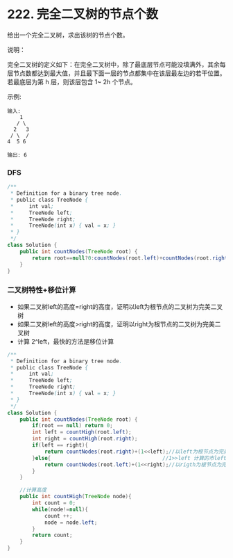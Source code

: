 # 222. 完全二叉树的节点个数

给出一个完全二叉树，求出该树的节点个数。

说明：

完全二叉树的定义如下：在完全二叉树中，除了最底层节点可能没填满外，其余每层节点数都达到最大值，并且最下面一层的节点都集中在该层最左边的若干位置。若最底层为第 h 层，则该层包含 1~ 2h 个节点。

示例:

	输入: 
	    1
	   / \
	  2   3
	 / \  /
	4  5 6

	输出: 6

### DFS

```java
/**
 * Definition for a binary tree node.
 * public class TreeNode {
 *     int val;
 *     TreeNode left;
 *     TreeNode right;
 *     TreeNode(int x) { val = x; }
 * }
 */
class Solution {
    public int countNodes(TreeNode root) {
        return root==null?0:countNodes(root.left)+countNodes(root.right)+1; 
    }
}
```

### 二叉树特性+移位计算
- 如果二叉树left的高度=right的高度，证明以left为根节点的二叉树为完美二叉树
- 如果二叉树left的高度>right的高度，证明以right为根节点的二叉树为完美二叉树
- 计算 2^left，最快的方法是移位计算

```java
/**
 * Definition for a binary tree node.
 * public class TreeNode {
 *     int val;
 *     TreeNode left;
 *     TreeNode right;
 *     TreeNode(int x) { val = x; }
 * }
 */
class Solution {
    public int countNodes(TreeNode root) {
        if(root == null) return 0;
        int left = countHigh(root.left);
        int right = countHigh(root.right);
        if(left == right){
            return countNodes(root.right)+(1<<left);//以left为根节点为完美二叉树。
        }else{                                    //1>>left 计算的市left为根节点二叉树的节点+root
            return countNodes(root.left)+(1<<right);//以rigth为根节点为完美二叉树。
        }
    }

    //计算高度
    public int countHigh(TreeNode node){
        int count = 0;
        while(node!=null){
            count ++;
            node = node.left;
        }
        return count;
    }
}
```

